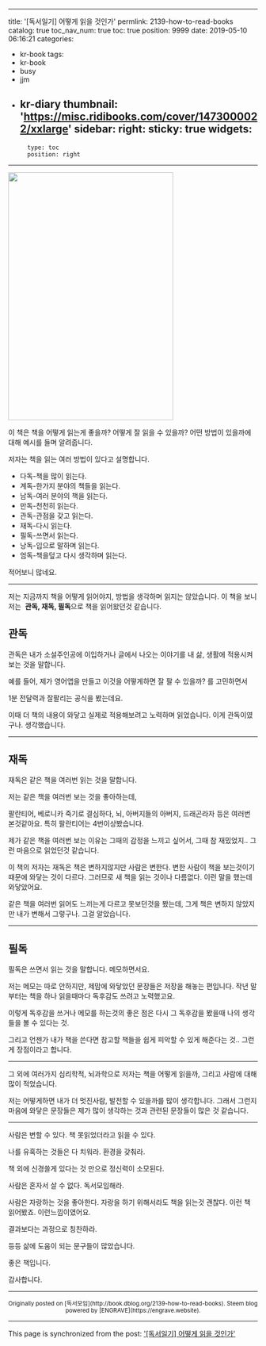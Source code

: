 
---
title: '[독서일기] 어떻게 읽을 것인가'
permlink: 2139-how-to-read-books
catalog: true
toc_nav_num: true
toc: true
position: 9999
date: 2019-05-10 06:16:21
categories:
- kr-book
tags:
- kr-book
- busy
- jjm
- kr-diary
thumbnail: 'https://misc.ridibooks.com/cover/1473000022/xxlarge'
sidebar:
    right:
        sticky: true
widgets:
    -
        type: toc
        position: right
---


<p><img class="" src="https://misc.ridibooks.com/cover/1473000022/xxlarge"  width="333" height="500" /></p>

이 책은 책을 어떻게 읽는게 좋을까? 
어떻게 잘 읽을 수 있을까? 
어떤 방법이 있을까에 대해 예시를 들며 알려줍니다.

<p>저자는 책을 읽는 여러 방법이 있다고 설명합니다.</p>

* 다독-책을 많이 읽는다.
* 계독-한가지 분야의 책들을 읽는다.
* 남독-여러 분야의 책을 읽는다.
* 만독-천천히 읽는다.
* 관독-관점을 갖고 읽는다.
* 재독-다시 읽는다.
* 필독-쓰면서 읽는다.
* 낭독-입으로 말하며 읽는다.
* 엄독-책을덮고 다시 생각하며 읽는다.

<p>적어보니 많네요.</p>
<hr />
<p>저는 지금까지 책을 어떻게 읽어야지, 방법을 생각하며 읽지는 않았습니다. 이 책을 보니 저는  <strong>관독, 재독, 필독</strong>으로 책을 읽어왔던것 같습니다.</p>
<h2>관독</h2>
<p>관독은 내가 소설주인공에 이입하거나 글에서 나오는 이야기를 내 삶, 생활에 적용시켜보는 것을 말합니다.</p>
<p>예를 들어, 제가 영어앱을 만들고 이것을 어떻게하면 잘 팔 수 있을까? 를 고민하면서</p>
<p>1분 전달력과 잘팔리는 공식을 봤는데요.</p>
<p>이때 더 책의 내용이 와닿고 실제로 적용해보려고 노력하며 읽었습니다. 이게 관독이였구나. 생각했습니다.</p>
<hr />
<h2>재독</h2>
<p>재독은 같은 책을 여러번 읽는 것을 말합니다.</p>
<p>저는 같은 책을 여러번 보는 것을 좋아하는데,</p>
<p>팔란티어, 베로니카 죽기로 결심하다, 뇌, 아버지들의 아버지, 드래곤라자 등은 여러번 본것같아요. 특히 팔란티어는 4번이상봤습니다.</p>
<p>제가 같은 책을 여러번 보는 이유는 그때의 감정을 느끼고 싶어서, 그때 참 재밌었지.. 그런 마음으로 읽었던것 같습니다.</p>
<p>이 책의 저자는 재독은 책은 변하지않지만 사람은 변한다. 변한 사람이 책을 보는것이기 때문에 와닿는 것이 다르다. 그러므로 새 책을 읽는 것이나 다름없다. 이런 말을 했는데 와닿았어요.</p>
<p>같은 책을 여러번 읽어도 느끼는게 다르고 못보던것을 봤는데, 그게 책은 변하지 않았지만 내가 변해서 그렇구나. 그걸 알았습니다.</p>
<hr />
<h2>필독</h2>
<p>필독은 쓰면서 읽는 것을 말합니다. 메모하면서요.</p>
<p>저는 메모는 따로 안하지만, 제맘에 와닿았던 문장들은 저장을 해놓는 편입니다. 작년 말부터는 책을 하나 읽을때마다 독후감도 쓰려고 노력했고요.</p>
<p>이렇게 독후감을 쓰거나 메모를 하는것의 좋은 점은 다시 그 독후감을 봤을때 나의 생각들을 볼 수 있다는 것.</p>
<p>그리고 언젠가 내가 책을 쓴다면 참고할 책들을 쉽게 피악할 수 있게 해준다는 것.. 그런게 장점이라고 합니다.</p>
<hr />
<p>그 외에 여러가지 심리학적, 뇌과학으로 저자는 책을 어떻게 읽을까, 그리고 사람에 대해 많이 적었습니다.</p>
<p>저는 어떻게하면 내가 더 멋진사람, 발전할 수 있을까를 많이 생각합니다. 그래서 그런지 마음에 와닿은 문장들은 제가 많이 생각하는 것과 관련된 문장들이 많은 것 같습니다.</p>
<hr />
<p>사람은 변할 수 있다. 책 못읽었더라고 읽을 수 있다.</p>
<p>나를 유혹하는 것들은 다 치워라. 환경을 갖춰라.</p>
<p>책 외에 신경쓸게 있다는 것 만으로 정신력이 소모된다.</p>
<p>사람은 혼자서 살 수 없다. 독서모임해라.</p>
<p>사람은 자랑하는 것을 좋아한다. 자랑을 하기 위해서라도 책을 읽는것 괜찮다. 이런 책 읽어봤죠. 이런느낌이였어요.</p>
<p>결과보다는 과정으로 칭찬하라.</p>
<p>등등 삶에 도움이 되는 문구들이 많았습니다.</p>
<p>좋은 책입니다.</p>
<p>감사합니다.</p>



***
<center><sup>Originally posted on [독서모임](http://book.dblog.org/2139-how-to-read-books). Steem blog powered by [ENGRAVE](https://engrave.website).</sup></center>

- - -

This page is synchronized from the post: ['[독서일기] 어떻게 읽을 것인가'](https://steemit.com/@jacobyu/2139-how-to-read-books)
